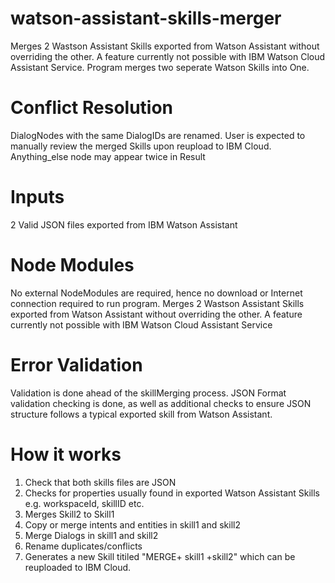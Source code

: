 # watson-assistant-skills-merger
Merges 2 Wastson Assistant Skills exported from Watson Assistant without overriding the other. A feature currently not possible with IBM Watson Cloud Assistant Service. Program merges two seperate Watson Skills into One.

# Conflict Resolution
DialogNodes with the same DialogIDs are renamed.
User is expected to manually review the merged Skills upon reupload to IBM Cloud.
Anything_else node may appear twice in Result

# Inputs
2 Valid JSON files exported from IBM Watson Assistant

# Node Modules
No external NodeModules are required, hence no download or Internet connection required to run program.
Merges 2 Wastson Assistant Skills exported from Watson Assistant without overriding the other. A feature currently not possible with IBM Watson Cloud Assistant Service

# Error Validation
Validation is done ahead of the skillMerging process.
JSON Format validation checking is done, as well as additional checks to ensure JSON structure follows a typical exported skill from Watson Assistant.

# How it works
1. Check that both skills files are JSON
2. Checks for properties usually found in exported Watson Assistant Skills e.g. workspaceId, skillID etc.
3. Merges Skill2 to Skill1
4. Copy or merge intents and entities in skill1 and skill2
5. Merge Dialogs in skill1 and skill2
5. Rename duplicates/conflicts
6. Generates a new Skill titiled "MERGE+ skill1 +skill2" which can be reuploaded to IBM Cloud.